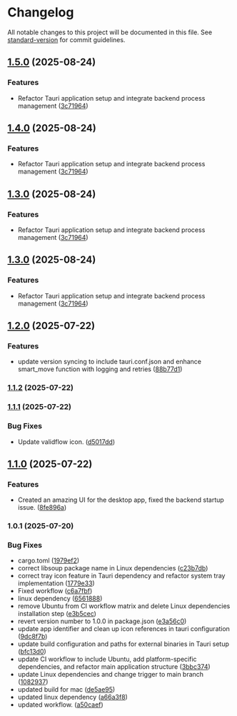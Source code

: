 # Changelog

All notable changes to this project will be documented in this file. See [standard-version](https://github.com/conventional-changelog/standard-version) for commit guidelines.

## [1.5.0](https://github.com/thevalidcode/validflow/compare/v1.2.0...v1.5.0) (2025-08-24)


### Features

* Refactor Tauri application setup and integrate backend process management ([3c71964](https://github.com/thevalidcode/validflow/commit/3c719649cf449c78cca654aa5f9ac2c181b1a32a))

## [1.4.0](https://github.com/thevalidcode/validflow/compare/v1.2.0...v1.4.0) (2025-08-24)


### Features

* Refactor Tauri application setup and integrate backend process management ([3c71964](https://github.com/thevalidcode/validflow/commit/3c719649cf449c78cca654aa5f9ac2c181b1a32a))

## [1.3.0](https://github.com/thevalidcode/validflow/compare/v1.2.0...v1.3.0) (2025-08-24)


### Features

* Refactor Tauri application setup and integrate backend process management ([3c71964](https://github.com/thevalidcode/validflow/commit/3c719649cf449c78cca654aa5f9ac2c181b1a32a))

## [1.3.0](https://github.com/thevalidcode/validflow/compare/v1.2.0...v1.3.0) (2025-08-24)


### Features

* Refactor Tauri application setup and integrate backend process management ([3c71964](https://github.com/thevalidcode/validflow/commit/3c719649cf449c78cca654aa5f9ac2c181b1a32a))

## [1.2.0](https://github.com/thevalidcode/validflow/compare/v1.1.2...v1.2.0) (2025-07-22)


### Features

* update version syncing to include tauri.conf.json and enhance smart_move function with logging and retries ([88b77d1](https://github.com/thevalidcode/validflow/commit/88b77d144fcc5ee27fc5191617004270ba3dbecd))

### [1.1.2](https://github.com/thevalidcode/validflow/compare/v1.1.1...v1.1.2) (2025-07-22)

### [1.1.1](https://github.com/thevalidcode/validflow/compare/v1.1.0...v1.1.1) (2025-07-22)


### Bug Fixes

* Update validflow icon. ([d5017dd](https://github.com/thevalidcode/validflow/commit/d5017ddaa7166cbc050f32bc7299db869e8c7b22))

## [1.1.0](https://github.com/thevalidcode/validflow/compare/v1.0.1...v1.1.0) (2025-07-22)


### Features

* Created an amazing UI for the desktop app, fixed the backend startup issue. ([8fe896a](https://github.com/thevalidcode/validflow/commit/8fe896a80712dc9519bf48f510560e47bb4bdee0))

### 1.0.1 (2025-07-20)


### Bug Fixes

* cargo.toml ([1979ef2](https://github.com/thevalidcode/validflow/commit/1979ef2a04dff8cd56c60b78ea2394792fd04fe8))
* correct libsoup package name in Linux dependencies ([c23b7db](https://github.com/thevalidcode/validflow/commit/c23b7db139a580f869fa8d980ee7438faec4ba87))
* correct tray icon feature in Tauri dependency and refactor system tray implementation ([1779e33](https://github.com/thevalidcode/validflow/commit/1779e33ab05a763fe29aae40af793f85a9a7a06f))
* Fixed workflow ([c6a7fbf](https://github.com/thevalidcode/validflow/commit/c6a7fbf610c962389c9255beb507c7338172fa14))
* linux dependency ([6561888](https://github.com/thevalidcode/validflow/commit/656188841c223af2347dbde81d13e2496251b747))
* remove Ubuntu from CI workflow matrix and delete Linux dependencies installation step ([e3b5cec](https://github.com/thevalidcode/validflow/commit/e3b5cecf0457f2ccb660555cf5e5fece721b7cb1))
* revert version number to 1.0.0 in package.json ([e3a56c0](https://github.com/thevalidcode/validflow/commit/e3a56c02555cb753ce10cbbf3e6cbc0953451d0e))
* update app identifier and clean up icon references in tauri configuration ([9dc8f7b](https://github.com/thevalidcode/validflow/commit/9dc8f7bca4dae790c0770ebbeec975de8436b188))
* update build configuration and paths for external binaries in Tauri setup ([bfc13d0](https://github.com/thevalidcode/validflow/commit/bfc13d01b2b1e26c862342fd166c7a1ee40aba1d))
* update CI workflow to include Ubuntu, add platform-specific dependencies, and refactor main application structure ([3bbc374](https://github.com/thevalidcode/validflow/commit/3bbc374b1c58a25ff5aafd527ed27693250a3820))
* update Linux dependencies and change trigger to main branch ([1082937](https://github.com/thevalidcode/validflow/commit/1082937dfebd4459bd9ba9a77ecf14b04be7fb79))
* updated build for mac ([de5ae95](https://github.com/thevalidcode/validflow/commit/de5ae952e8df37d2bc4159a9e835a306bd13f429))
* updated linux dependency ([a66a3f8](https://github.com/thevalidcode/validflow/commit/a66a3f89e82e7f50a2f6cc57e49676fcb1d08227))
* updated workflow. ([a50caef](https://github.com/thevalidcode/validflow/commit/a50caef24edd66c9856c887ff8546453de3a96b3))
